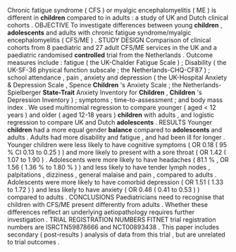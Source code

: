 Chronic fatigue syndrome ( CFS ) or myalgic encephalomyelitis ( ME ) is different in **children** compared to in adults : a study of UK and Dutch clinical cohorts . OBJECTIVE To investigate differences between young **children** , **adolescents** and adults with chronic fatigue syndrome/myalgic encephalomyelitis ( CFS/ME ) . STUDY DESIGN Comparison of clinical cohorts from 8 paediatric and 27 adult CFS/ME services in the UK and a paediatric randomised **controlled** trial from the Netherlands . Outcome measures include : fatigue ( the UK-Chalder Fatigue Scale ) ; Disability ( the UK-SF-36 physical function subscale ; the Netherlands-CHQ-CF87 ) ; school attendance , pain , anxiety and depression ( the UK-Hospital Anxiety & Depression Scale , Spence **Children** 's Anxiety Scale ; the Netherlands-Spielberger **State-Trait** Anxiety Inventory for **Children** , **Children** 's Depression Inventory ) ; symptoms ; time-to-assessment ; and body mass index . We used multinomial regression to compare younger ( aged < 12 years ) and older ( aged 12-18 years ) **children** with adults , and logistic regression to compare UK and Dutch **adolescents** . RESULTS Younger **children** had a more equal gender **balance** compared to **adolescents** and adults . Adults had more disability and fatigue , and had been ill for longer . Younger children were less likely to have cognitive symptoms ( OR 0.18 ( 95 % CI 0.13 to 0.25 ) ) and more likely to present with a sore throat ( OR 1.42 ( 1.07 to 1.90 ) . Adolescents were more likely to have headaches ( 81.1 % , OR 1.56 ( 1.36 % to 1.80 % ) ) and less likely to have tender lymph nodes , palpitations , dizziness , general malaise and pain , compared to adults . Adolescents were more likely to have comorbid depression ( OR 1.51 ( 1.33 to 1.72 ) ) and less likely to have anxiety ( OR 0.46 ( 0.41 to 0.53 ) ) compared to adults . CONCLUSIONS Paediatricians need to recognise that children with CFS/ME present differently from adults . Whether these differences reflect an underlying aetiopathology requires further investigation . TRIAL REGISTRATION NUMBERS FITNET trial registration numbers are ISRCTN59878666 and NCT00893438 . This paper includes secondary ( post-results ) analysis of data from this trial , but are unrelated to trial outcomes . 